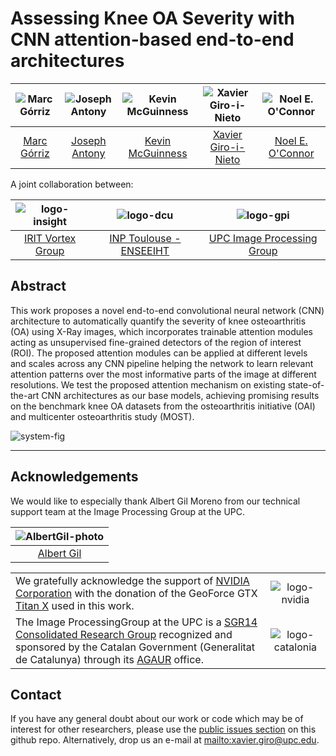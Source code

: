 # Assessing Knee OA Severity with CNN attention-based end-to-end architectures

| ![Marc Górriz][MarcGorriz-photo]  | ![Joseph Antony][JosephAntony-photo] | ![Kevin McGuinness][KevinMcGuinness-photo]  | ![Xavier Giro-i-Nieto][XavierGiro-photo]  | ![Noel E. O'Connor][NoelOConnor-photo]  |
|:-:|:-:|:-:|:-:|:-:|
| [Marc Górriz][MarcGorriz-web]  | [Joseph Antony][JosephAntony-web] | [Kevin McGuinness][KevinMcGuinness-web] | [Xavier Giro-i-Nieto][XavierGiro-web] | [Noel E. O'Connor][NoelOConnor-web] |

[MarcGorriz-web]: https://www.linkedin.com/in/marc-górriz-blanch-74501a123/
[XavierGiro-web]: https://imatge.upc.edu/web/people/xavier-giro
[JosephAntony-web]: https://imatge.upc.edu/web/people/xavier-giro
[KevinMcGuinness-web]: https://www.insight-centre.org/users/kevin-mcguinness
[NoelOConnor-web]: https://www.insight-centre.org/users/noel-oconnor

[MarcGorriz-photo]: https://github.com/marc-gorriz/KneeOA-CNNAttention/blob/master/authors/MarcGorriz.jpg
[XavierGiro-photo]: https://github.com/marc-gorriz/KneeOA-CNNAttention/blob/master/authors/XavierGiro.jpg
[JosephAntony-photo]: https://github.com/marc-gorriz/KneeOA-CNNAttention/blob/master/authors/JosephAntony.jpg
[KevinMcGuinness-photo]: https://github.com/marc-gorriz/KneeOA-CNNAttention/blob/master/authors/KevinMcGuinness.jpg
[NoelOConnor-photo]: https://github.com/marc-gorriz/KneeOA-CNNAttention/blob/master/authors/NoelOConnor.jpg

A joint collaboration between:

| ![logo-insight] | ![logo-dcu] | ![logo-gpi] |
|:-:|:-:|:-:|
| [IRIT Vortex Group][insight-web] | [INP Toulouse - ENSEEIHT][dcu-web] | [UPC Image Processing Group][gpi-web] |

[insight-web]: https://www.insight-centre.org/ 
[dcu-web]: http://www.dcu.ie/
[upc-web]: http://www.upc.edu/?set_language=en/
[etsetb-web]: https://www.etsetb.upc.edu/en/ 
[gpi-web]: https://imatge.upc.edu/web/ 


[logo-insight]: https://raw.githubusercontent.com/imatge-upc/saliency-2016-cvpr/master/logos/insight.jpg "Insight Centre for Data Analytics"
[logo-dcu]: https://raw.githubusercontent.com/imatge-upc/saliency-2016-cvpr/master/logos/dcu.png "Dublin City University"
[logo-upc]: https://raw.githubusercontent.com/imatge-upc/saliency-2016-cvpr/master/logos/upc.jpg "Universitat Politecnica de Catalunya"
[logo-etsetb]: https://raw.githubusercontent.com/imatge-upc/saliency-2016-cvpr/master/logos/etsetb.png "ETSETB TelecomBCN"
[logo-gpi]: https://raw.githubusercontent.com/imatge-upc/saliency-2016-cvpr/master/logos/gpi.png "UPC Image Processing Group"

## Abstract

This work proposes a novel end-to-end convolutional neural network (CNN) architecture to automatically quantify the severity of knee osteoarthritis (OA) using X-Ray images, which incorporates trainable attention modules acting as unsupervised fine-grained detectors of the region of interest (ROI). The proposed attention modules can be applied at different levels and scales across any CNN pipeline helping the network to learn relevant attention patterns over the most informative parts of the image at different resolutions. We test the proposed attention mechanism on existing state-of-the-art CNN architectures as our base models, achieving promising results on the benchmark knee OA datasets from the osteoarthritis initiative (OAI) and multicenter osteoarthritis study (MOST).

![system-fig]

[system-fig]: https://raw.githubusercontent.com/marc-gorriz/KneeOA-CNNAttention/master/figs/system_diagram.png

---


## Acknowledgements

We would like to especially thank Albert Gil Moreno from our technical support team at the Image Processing Group at the UPC.

| ![AlbertGil-photo]  |
|:-:|
| [Albert Gil](AlbertGil-web)   |

[AlbertGil-photo]: https://raw.githubusercontent.com/imatge-upc/saliency-2016-cvpr/master/authors/AlbertGil.jpg "Albert Gil"

[AlbertGil-web]: https://imatge.upc.edu/web/people/albert-gil-moreno

|   |   |
|:--|:-:|
|  We gratefully acknowledge the support of [NVIDIA Corporation](http://www.nvidia.com/content/global/global.php) with the donation of the GeoForce GTX [Titan X](http://www.geforce.com/hardware/desktop-gpus/geforce-gtx-titan-x) used in this work. |  ![logo-nvidia] |
|  The Image ProcessingGroup at the UPC is a [SGR14 Consolidated Research Group](https://imatge.upc.edu/web/projects/sgr14-image-and-video-processing-group) recognized and sponsored by the Catalan Government (Generalitat de Catalunya) through its [AGAUR](http://agaur.gencat.cat/en/inici/index.html) office. |  ![logo-catalonia] |

[logo-nvidia]: https://raw.githubusercontent.com/imatge-upc/saliency-2016-cvpr/master/logos/nvidia.jpg "Logo of NVidia"
[logo-catalonia]: https://raw.githubusercontent.com/imatge-upc/saliency-2016-cvpr/master/logos/generalitat.jpg "Logo of Catalan government"

## Contact

If you have any general doubt about our work or code which may be of interest for other researchers, please use the [public issues section](https://github.com/marc-gorriz/KneeOA-CNNAttention/issues) on this github repo. Alternatively, drop us an e-mail at <mailto:xavier.giro@upc.edu>.
